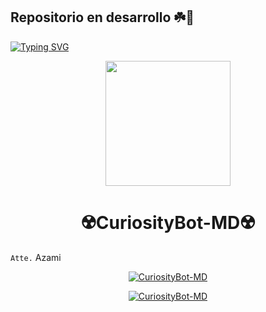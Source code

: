 ## Repositorio en desarrollo ☘️💫

[![Typing SVG](https://readme-typing-svg.demolab.com?font=Fira+Code&pause=1000&color=00CB22&width=435&lines=Simple+WhatsApp+Bot+Multidevice+nwn;Gracias+por+usar+este+bot)](https://git.io/typing-svg)

<div align="center">
  <img src="https://i.ibb.co/GvXzJSG/20210406-014153.jpg" width="200" height="200">
  <h1>☢️CuriosityBot-MD☢️</h1>
</div>

`Atte.` Azami

<p align="center">
<a href="#"><img title="CuriosityBot-MD" src="https://img.shields.io/badge/🍒 𝑪𝒖𝒓𝒊𝒐𝒔𝒊𝒕𝒚𝑩𝒐𝒕 | 🔥𝗔𝘇𝗮𝗺𝗶🔥 |  𝙂𝙖𝙩𝙖 𝘿𝙞𝙤𝙨 😻-black?colorA=%23ff0000&colorB=%23000000&style=for-the-badge"></a>
</p>
<p align="center">
<a href="#"><img title="CuriosityBot-MD" src="https://img.shields.io/badge/𝙳𝚒𝚎𝚐𝚘𝙾𝙵𝙲 💥 | Alejandro ❤️ |  𝐄𝐥 𝐫𝐞𝐛𝐞𝐥𝐝𝐞 😝-black?colorA=%23ff0000&colorB=%23000000&style=for-the-badge"></a>
</p>
